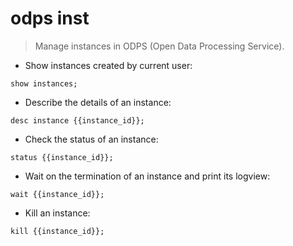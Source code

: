 # odps inst

> Manage instances in ODPS (Open Data Processing Service).

- Show instances created by current user:

`show instances;`

- Describe the details of an instance:

`desc instance {{instance_id}};`

- Check the status of an instance:

`status {{instance_id}};`

- Wait on the termination of an instance and print its logview:

`wait {{instance_id}};`

- Kill an instance:

`kill {{instance_id}};`
